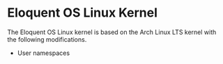 # Eloquent OS Linux Kernel

The Eloquent OS Linux kernel is based on the Arch Linux LTS kernel with the following modifications.

- User namespaces
